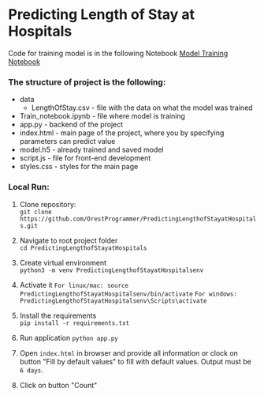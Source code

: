 # Predicting Length of Stay at Hospitals

Code for training model is in the following Notebook [Model Training Notebook](model_training.ipynb)  

### The structure of project is the following:

- data
  + LengthOfStay.csv - file with the data on what the model was trained
- Train_notebook.ipynb - file where model is training
- app.py - backend of the project
- index.html - main page of the project, where you by specifying parameters can predict value
- model.h5 - already trained and saved model
- script.js - file for front-end development
- styles.css - styles for the main page

### Local Run:

1. Clone repository:  
```git clone https://github.com/OrestProgrammer/PredictingLengthofStayatHospitals.git```

2. Navigate to root project folder  
```cd PredictingLengthofStayatHospitals```  

3. Create virtual environment  
```python3 -m venv PredictingLengthofStayatHospitalsenv```

4. Activate it
```For linux/mac: source PredictingLengthofStayatHospitalsenv/bin/activate```
```For windows: PredictingLengthofStayatHospitalsenv\Scripts\activate```

5. Install the requirements  
```pip install -r requirements.txt```

6. Run application 
```python app.py```  

7. Open ```index.html``` in browser and provide all information or clock on button "Fill by default values" to fill with default values. Output must be ```6 days```.

8. Click on button "Count"
